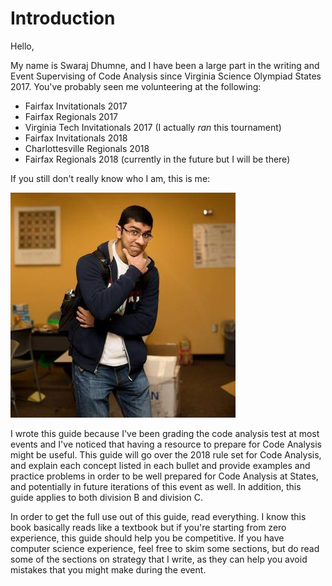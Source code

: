 # Introduction

Hello,

My name is Swaraj Dhumne, and I have been a large part in the writing and Event Supervising of Code Analysis since Virginia Science Olympiad States 2017. You've probably seen me volunteering at the following:

* Fairfax Invitationals 2017
* Fairfax Regionals 2017
* Virginia Tech Invitationals 2017 \(I actually _ran_ this tournament\)
* Fairfax Invitationals 2018
* Charlottesville Regionals 2018
* Fairfax Regionals 2018 \(currently in the future but I will be there\)

If you still don't really know who I am, this is me:

![](/assets/smallsteez.jpg)

I wrote this guide because I've been grading the code analysis test at most events and I've noticed that having a resource to prepare for Code Analysis might be useful. This guide will go over the 2018 rule set for Code Analysis, and explain each concept listed in each bullet and provide examples and practice problems in order to be well prepared for Code Analysis at States, and potentially in future iterations of this event as well. In addition, this guide applies to both division B and division C.

In order to get the full use out of this guide, read everything. I know this book basically reads like a textbook but if you're starting from zero experience, this guide should help you be competitive. If you have computer science experience, feel free to skim some sections, but do read some of the sections on strategy that I write, as they can help you avoid mistakes that you might make during the event.

